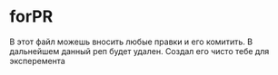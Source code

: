 # forPR

В этот файл можешь вносить любые правки и его комитить. В дальнейшем данный реп будет удален.
Создал его чисто тебе для эксперемента
